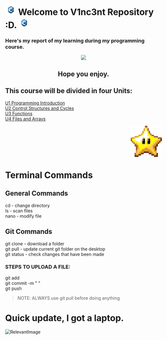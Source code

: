 # <img alt="c++" height="35" src="Imagenes/portada.gif"/> Welcome to V1nc3nt Repository :D. <img alt="c++" height="35" src="Imagenes/portada.gif"/>
### Here's my report of my learning during my **programming course**.  


<p align="center">
    <img height="200" src="https://upload.wikimedia.org/wikipedia/commons/thumb/1/18/ISO_C%2B%2B_Logo.svg/1200px-ISO_C%2B%2B_Logo.svg.png">

<h2 align="center"> 
Hope you enjoy.



## This course will be divided in four Units:  
[U1 Programming Introduction](https://github.com/UP210878/UP210878_CPP/tree/main/U1%20Programming%20Introduction)  
[U2 Control Structures and Cycles](https://github.com/UP210878/UP210878_CPP/tree/main/U2%20Control%20Structures%20and%20Cycles)  
[U3 Functions](https://github.com/UP210878/UP210878_CPP/tree/main/U3%20Functions)  
[U4 Files and Arrays](https://github.com/UP210878/UP210878_CPP/tree/main/U4%20Files%20and%20Arrays)  

<div align ="right">
<img alt="c++" height="100" src="Imagenes/velita.gif"/>
</div>    

# Terminal Commands
## General Commands  
cd - change directory  
ls - scan files  
nano - modify file  

## Git Commands
git clone - download a folder  
git pull - update current git folder on the desktop  
git status - check changes that have been made  
### STEPS TO UPLOAD A FILE:  
git add  
git commit -m " "  
git push  

>NOTE: ALWAYS use git pull before doing anything


# Quick update, I got a laptop.
![RelevantImage](https://img.freepik.com/premium-vector/continuous-line-drawing-happy-man-gesturing-looking-laptop-computer-isolated_500861-744.jpg)
